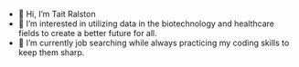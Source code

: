 - 👋 Hi, I’m Tait Ralston
- 👀 I’m interested in utilizing data in the biotechnology and healthcare fields to create a better future for all.
- 🌱 I’m currently job searching while always practicing my coding skills to keep them sharp.

<!---
tralsto/tralsto is a ✨ special ✨ repository because its `README.md` (this file) appears on your GitHub profile.
You can click the Preview link to take a look at your changes.
--->
